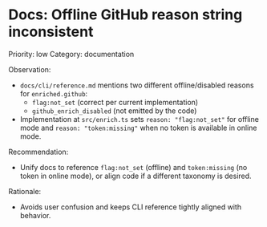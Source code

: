 # Docs: Offline GitHub reason string inconsistent

Priority: low
Category: documentation

Observation:

- `docs/cli/reference.md` mentions two different offline/disabled reasons for `enriched.github`:
  - `flag:not_set` (correct per current implementation)
  - `github_enrich_disabled` (not emitted by the code)
- Implementation at `src/enrich.ts` sets `reason: "flag:not_set"` for offline mode and `reason: "token:missing"` when no token is available in online mode.

Recommendation:

- Unify docs to reference `flag:not_set` (offline) and `token:missing` (no token in online mode), or align code if a different taxonomy is desired.

Rationale:

- Avoids user confusion and keeps CLI reference tightly aligned with behavior.
